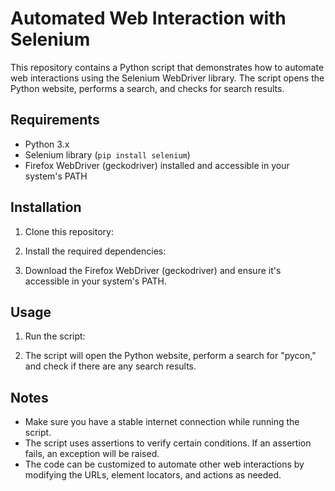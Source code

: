 # Automated Web Interaction with Selenium

This repository contains a Python script that demonstrates how to automate web interactions using the Selenium WebDriver library. The script opens the Python website, performs a search, and checks for search results.

## Requirements

- Python 3.x
- Selenium library (`pip install selenium`)
- Firefox WebDriver (geckodriver) installed and accessible in your system's PATH

## Installation

1. Clone this repository:

2. Install the required dependencies:

3. Download the Firefox WebDriver (geckodriver) and ensure it's accessible in your system's PATH.

## Usage

1. Run the script:

2. The script will open the Python website, perform a search for "pycon," and check if there are any search results.

## Notes

- Make sure you have a stable internet connection while running the script.
- The script uses assertions to verify certain conditions. If an assertion fails, an exception will be raised.
- The code can be customized to automate other web interactions by modifying the URLs, element locators, and actions as needed.
